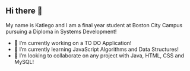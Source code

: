 ## Hi there 👋

My name is Katlego and I am a final year student at Boston City Campus pursuing a Diploma in Systems Development!

- 🔭 I’m currently working on a TO DO Application!
- 🌱 I’m currently learning JavaScript Algorithms and Data Structures!
- 👯 I’m looking to collaborate on any project with Java, HTML, CSS and MySQL!



